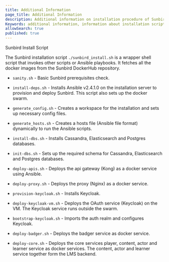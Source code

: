 ```yaml
---
title: Additional Information
page_title: Additional Information
description: Additional information on installation procedure of Sunbird
Keywords: additional information, information about installation script
allowSearch: true
published: true
---
```


Sunbird Install Script 

The Sunbird installation script `./sunbird_install.sh` is a wrapper shell script that invokes other scripts or Ansible playbooks. It fetches all the docker images from the Sunbird DockerHub repository. 

* `sanity.sh` - Basic Sunbird prerequisites check. 

* `install-deps.sh` - Installs Ansible v2.4.1.0 on the installation server to provision and deploy Sunbird. This script also sets up the docker swarm.

* `generate_config.sh` - Creates a workspace for the installation and sets up necessary config files. 

* `generate_hosts.sh` - Creates a hosts file (Ansible file format) dynamically to run the Ansible scripts.   

* `install-dbs.sh` - Installs Cassandra, Elasticsearch and Postgres databases.

* `init-dbs.sh` - Sets up the required schema for Cassandra, Elasticsearch and Postgres databases.

* `deploy-apis.sh` - Deploys the api gateway (Kong) as a docker service using Ansible. 

* `deploy-proxy.sh` - Deploys the proxy (Nginx) as a docker service.

* `provision-keycloak.sh` - Installs Keycloak.

* `deploy-keycloak-vm.sh` - Deploys the OAuth service (Keycloak) on the VM. The Keycloak service runs outside the swarm.

* `bootstrap-keycloak.sh` - Imports the auth realm and configures Keycloak.

* `deploy-badger.sh` - Deploys the badger service as docker service.

* `deploy-core.sh` - Deploys the core services player, content, actor and learner service as docker services. The content, actor and learner service together form the LMS backend.